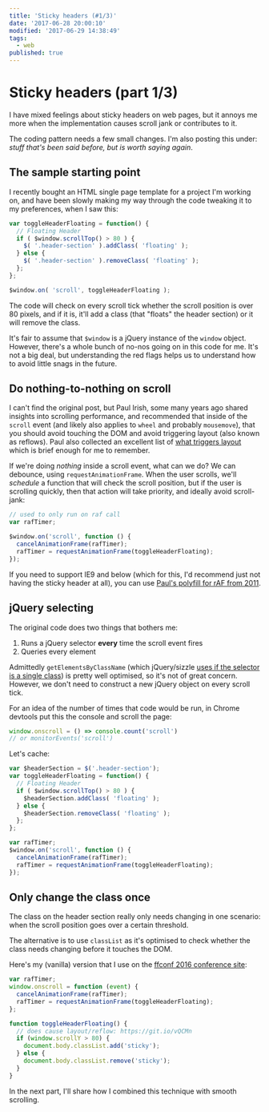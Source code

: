 ```yaml
---
title: 'Sticky headers (#1/3)'
date: '2017-06-28 20:00:10'
modified: '2017-06-29 14:38:49'
tags:
  - web
published: true
---
```

# Sticky headers (part 1/3)

I have mixed feelings about sticky headers on web pages, but it annoys me more when the implementation causes scroll jank or contributes to it.

The coding pattern needs a few small changes. I'm also posting this under: *stuff that's been said before, but is worth saying again*.

<!--more-->

## The sample starting point

I recently bought an HTML single page template for a project I'm working on, and have been slowly making my way through the code tweaking it to my preferences, when I saw this:

```js
var toggleHeaderFloating = function() {
  // Floating Header
  if ( $window.scrollTop() > 80 ) {
    $( '.header-section' ).addClass( 'floating' );
  } else {
    $( '.header-section' ).removeClass( 'floating' );
  };
};

$window.on( 'scroll', toggleHeaderFloating );
```

The code will check on every scroll tick whether the scroll position is over 80 pixels, and if it is, it'll add a class (that "floats" the header section) or it will remove the class.

It's fair to assume that `$window` is a jQuery instance of the `window` object. However, there's a whole bunch of no-nos going on in this code for me. It's not a big deal, but understanding the red flags helps us to understand how to avoid little snags in the future.

## Do nothing-to-nothing on scroll

I can't find the original post, but Paul Irish, some many years ago shared insights into scrolling performance, and recommended that inside of the `scroll` event (and likely also applies to `wheel` and probably `mousemove`), that you should avoid touching the DOM and avoid triggering layout (also known as reflows). Paul also collected an excellent list of [what triggers layout](https://gist.github.com/paulirish/5d52fb081b3570c81e3a) which is brief enough for me to remember.

If we're doing _nothing_ inside a scroll event, what can we do? We can debounce, using `requestAnimationFrame`. When the user scrolls, we'll *schedule* a function that will check the scroll position, but if the user is scrolling quickly, then that action will take priority, and ideally avoid scroll-jank:

```js
// used to only run on raf call
var rafTimer;

$window.on('scroll', function () {
  cancelAnimationFrame(rafTimer);
  rafTimer = requestAnimationFrame(toggleHeaderFloating);
});
```

If you need to support IE9 and below (which for this, I'd recommend just not having the sticky header at all), you can use [Paul's polyfill for rAF from 2011](http://www.paulirish.com/2011/requestanimationframe-for-smart-animating/).

## jQuery selecting

The original code does two things that bothers me:

1. Runs a jQuery selector **every** time the scroll event fires
2. Queries every element

Admittedly `getElementsByClassName` (which jQuery/sizzle [uses if the selector is a single class](https://github.com/jquery/jquery/blob/b14ce54334a568eaaa107be4c441660a57c3db24/external/sizzle/dist/sizzle.js#L262-L265)) is pretty well optimised, so it's not of great concern. However, we don't need to construct a new jQuery object on every scroll tick.

For an idea of the number of times that code would be run, in Chrome devtools put this the console and scroll the page:

```js
window.onscroll = () => console.count('scroll')
// or monitorEvents('scroll')
```

Let's cache:

```js
var $headerSection = $('.header-section');
var toggleHeaderFloating = function() {
  // Floating Header
  if ( $window.scrollTop() > 80 ) {
    $headerSection.addClass( 'floating' );
  } else {
    $headerSection.removeClass( 'floating' );
  };
};

var rafTimer;
$window.on('scroll', function () {
  cancelAnimationFrame(rafTimer);
  rafTimer = requestAnimationFrame(toggleHeaderFloating);
});
```

## Only change the class once

The class on the header section really only needs changing in one scenario: when the scroll position goes over a certain threshold.

The alternative is to use `classList` as it's optimised to check whether the class needs changing before it touches the DOM.

Here's my (vanilla) version that I use on the [ffconf 2016 conference site](https://2016.ffconf.org):

```js
var rafTimer;
window.onscroll = function (event) {
  cancelAnimationFrame(rafTimer);
  rafTimer = requestAnimationFrame(toggleHeaderFloating);
};

function toggleHeaderFloating() {
  // does cause layout/reflow: https://git.io/vQCMn
  if (window.scrollY > 80) {
    document.body.classList.add('sticky');
  } else {
    document.body.classList.remove('sticky');
  }
}
```

In the next part, I'll share how I combined this technique with smooth scrolling.
